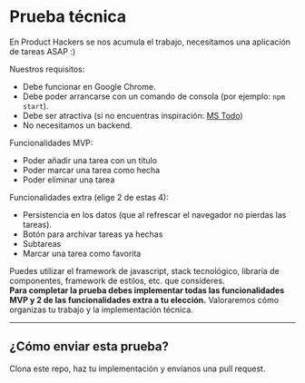 # Prueba técnica

En Product Hackers se nos acumula el trabajo, necesitamos una aplicación de tareas ASAP :)

Nuestros requisitos:
- Debe funcionar en Google Chrome.
- Debe poder arrancarse con un comando de consola (por ejemplo: `npm start`).
- Debe ser atractiva (si no encuentras inspiración: [MS Todo](https://www.microsoft.com/en-us/microsoft-365/microsoft-to-do-list-app?rtc=1))
- No necesitamos un backend.

Funcionalidades MVP:
- Poder añadir una tarea con un título
- Poder marcar una tarea como hecha
- Poder eliminar una tarea

Funcionalidades extra (elige 2 de estas 4):
- Persistencia en los datos (que al refrescar el navegador no pierdas las tareas).
- Botón para archivar tareas ya hechas
- Subtareas
- Marcar una tarea como favorita

Puedes utilizar el framework de javascript, stack tecnológico, libraría de componentes, framework de estilos, etc. que consideres.  
**Para completar la prueba debes implementar todas las funcionalidades MVP y 2 de las funcionalidades extra a tu elección.**
Valoraremos cómo organizas tu trabajo y la implementación técnica. 

---

## ¿Cómo enviar esta prueba?

Clona este repo, haz tu implementación y envíanos una pull request.
